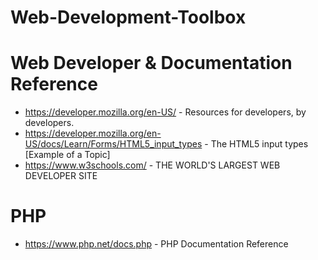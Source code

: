 # Web-Development-Toolbox

# Web Developer & Documentation Reference
- https://developer.mozilla.org/en-US/ - Resources for developers, by developers. 
- https://developer.mozilla.org/en-US/docs/Learn/Forms/HTML5_input_types - The HTML5 input types [Example of a Topic]
- https://www.w3schools.com/ - THE WORLD'S LARGEST WEB DEVELOPER SITE

# PHP
- https://www.php.net/docs.php - PHP Documentation Reference

